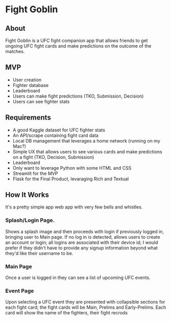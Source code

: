# Fight Goblin
## About
Fight Goblin is a UFC fight companion app that allows friends to get ongoing UFC fight cards and make predictions on the outcome of the matches.

## MVP
- User creation
- Fighter database
- Leaderboard
- Users can make fight predictions (TKO, Submission, Decision)
- Users can see fighter stats

## Requirements
- A good Kaggle dataset for UFC fighter stats
- An API/scrape containing fight card data
- Local DB management that leverages a home network (running on my Mac?)
- Simple UX that allows users to see various cards and make predictions on a fight (TKO, Decision, Submission)
- Leaderboard
- Only want to leverage Python with some HTML and CSS
- Streamlit for the MVP
- Flask for the Final Product, levaraging Rich and Textual

## How It Works
It's a pretty simple app web app with very few bells and whistles.

### Splash/Login Page.
Shows a splash image and then proceeds with login if previously logged in, bringing user to Main page.
If no log in is detected, allows users to create an account or login; all logins are associated with their device id; I would prefer if they didn't have to provide any signup information beyond what they'd like their username to be.

### Main Page
Once a user is logged in they can see a list of upcoming UFC events.

### Event Page
Upon selecting a UFC event they are presented with collapsible sections for each fight card; the fight cards will be Main, Prelims and Early-Prelims.
Each card will show the name of the fighters, their fight recrods
